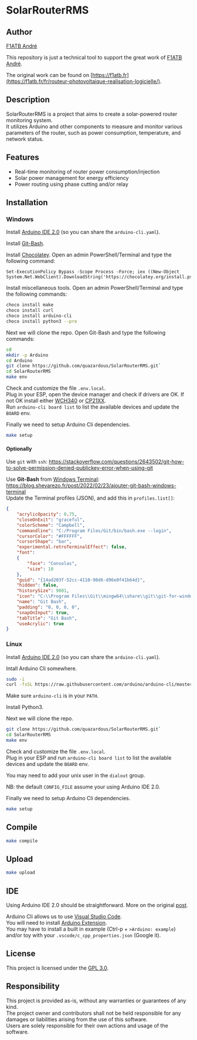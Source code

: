 # SolarRouterRMS

## Author
[F1ATB André](https://f1atb.fr/fr/)

This repository is just a technical tool to support the great work of [F1ATB André](https://f1atb.fr/fr/).

The original work can be found on [https://f1atb.fr](https://f1atb.fr/fr/routeur-photovoltaique-realisation-logicielle/).

## Description
SolarRouterRMS is a project that aims to create a solar-powered router monitoring system.  
It utilizes Arduino and other components to measure and monitor various parameters of the router, such as power consumption, temperature, and network status.

## Features
- Real-time monitoring of router power consumption/injection
- Solar power management for energy efficiency
- Power routing using phase cutting and/or relay

## Installation

### Windows

Install [Arduino IDE 2.0](https://www.arduino.cc/en/software) (so you can share the `arduino-cli.yaml`).

Install [Git-Bash](https://gitforwindows.org/).

Install [Chocolatey](https://chocolatey.org/).
Open an admin PowerShell/Terminal and type the following command:
```
Set-ExecutionPolicy Bypass -Scope Process -Force; iex ((New-Object System.Net.WebClient).DownloadString('https://chocolatey.org/install.ps1'))
```

Install miscellaneous tools. Open an admin PowerShell/Terminal and type the following commands:
```bash
choco install make
choco install curl
choco install arduino-cli
choco install python3 --pre
```

Next we will clone the repo. Open Git-Bash and type the following commands:
```bash
cd
mkdir -p Arduino
cd Arduino
git clone https://github.com/quazardous/SolarRouterRMS.git`
cd SolarRouterRMS
make env
```

Check and customize the file `.env.local`.  
Plug in your ESP, open the device manager and check if drivers are OK.
If not OK install either [WCH340](http://www.wch-ic.com/downloads/CH341SER_EXE.html) or [CP21XX](https://www.silabs.com/developers/usb-to-uart-bridge-vcp-drivers?tab=downloads).  
Run `arduino-cli board list` to list the available devices and update the `BOARD` env.

Finally we need to setup Arduino Cli dependencies.
```bash
make setup
```

#### Optionally

Use `git` with `ssh`: https://stackoverflow.com/questions/2643502/git-how-to-solve-permission-denied-publickey-error-when-using-git

Use **Git-Bash** from [Windows Terminal](https://learn.microsoft.com/windows/terminal/install): https://blog.shevarezo.fr/post/2022/02/23/ajouter-git-bash-windows-terminal  
Update the Terminal profiles (JSON), and add this in `profiles.list[]`:  
```json
{
    "acrylicOpacity": 0.75,
    "closeOnExit": "graceful",
    "colorScheme": "Campbell",
    "commandline": "C:/Program Files/Git/bin/bash.exe --login",
    "cursorColor": "#FFFFFF",
    "cursorShape": "bar",
    "experimental.retroTerminalEffect": false,
    "font": 
    {
        "face": "Consolas",
        "size": 10
    },
    "guid": "{14ad203f-52cc-4110-90d6-d96e0f41b64d}",
    "hidden": false,
    "historySize": 9001,
    "icon": "C:\\Program Files\\Git\\mingw64\\share\\git\\git-for-windows.ico",
    "name": "Git Bash",
    "padding": "0, 0, 0, 0",
    "snapOnInput": true,
    "tabTitle": "Git Bash",
    "useAcrylic": true
}
```

### Linux

Install [Arduino IDE 2.0](https://www.arduino.cc/en/software) (so you can share the `arduino-cli.yaml`).

Intall Arduino Cli somewhere.

```bash
sudo -i
curl -fsSL https://raw.githubusercontent.com/arduino/arduino-cli/master/install.sh | BINDIR=/usr/local/bin/ sh
```

Make sure `arduino-cli` is in your `PATH`.

Install Python3.

Next we will clone the repo.
```bash
git clone https://github.com/quazardous/SolarRouterRMS.git`
cd SolarRouterRMS
make env
```

Check and customize the file `.env.local`.  
Plug in your ESP and run `arduino-cli board list` to list the available devices and update the `BOARD` env.

You may need to add your unix user in the `dialout` group.

NB: the default `CONFIG_FILE` assume your using Arduino IDE 2.0.

Finally we need to setup Arduino Cli dependencies.
```bash
make setup
```

## Compile

```bash
make compile
```

## Upload

```bash
make upload
```

## IDE

Using Arduino IDE 2.0 should be straightforward. More on the original [post](https://f1atb.fr/fr/programmation-de-lesp32-application-au-routeur-photovoltaique/).

Arduino Cli allows us to use [Visual Studio Code](https://code.visualstudio.com/).  
You will need to install [Arduino Extension](https://marketplace.visualstudio.com/items?itemName=vsciot-vscode.vscode-arduino).  
You may have to install a built in example (Ctrl-p + `>Arduino: example`) and/or toy with your `.vscode/c_cpp_properties.json` (Google it).

## License
This project is licensed under the [GPL 3.0]([LICENSE](https://www.gnu.org/licenses/gpl-3.0.html)).

## Responsibility
This project is provided as-is, without any warranties or guarantees of any kind.  
The project owner and contributors shall not be held responsible for any damages or liabilities arising from the use of this software.  
Users are solely responsible for their own actions and usage of the software.  
